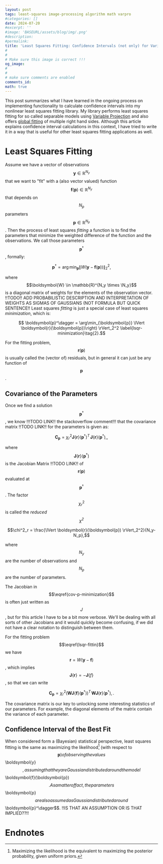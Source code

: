 ```yaml
---
layout: post
tags: least-squares image-processing algorithm math varpro
#categories: []
date: 2024-07-20
#excerpt: ''
#image: 'BASEURL/assets/blog/img/.png'
#description:
#permalink:
title: 'Least Squares Fitting: Confidence Intervals (not only) for Variable Projection with Multiple Right Hand Sides'
#
#
# Make sure this image is correct !!!
og_image: 
#
#
# make sure comments are enabled
comments_id: 
math: true
---
```


This post summarizes what I have learned in the ongoing process on implementing
functionality to calculate confidence intervals into my nonlinear least squares
fitting library. My library performs least squares fitting for so called separable
models using [Variable Projection](/blog/2020/variable-projection-part-1-fundamentals/)
and also offers [global fitting](/blog/2024/variable-projection-part-2-multiple-right-hand-sides/)
of multiple right hand sides. Although this article explains confidence interval
calculations in this context, I have tried to write it in a way that is
useful for other least squares fitting applications as well.

# Least Squares Fitting

Assume we have a vector of observations $$\boldsymbol{y} \in \mathbb{R}^{N_y}$$
that we want to "fit" with a (also vector valued) function
$$\boldsymbol{f}(\boldsymbol{p}) \in \mathbb{R}^{N_y}$$ that depends on $$N_p$$
parameters $$\boldsymbol{p} \in \mathbb{R}^{N_p}$$. Then the process of least
squares _fitting_ a function is to find the parameters that minimize the weighted
difference of the function and the observations. We call those parameters
$$\boldsymbol{p}^\dagger$$, formally:

$$ \boldsymbol{p}^\dagger = \arg\min_{\boldsymbol{p}} \lVert W \left(\boldsymbol{y} - \boldsymbol{f}(\boldsymbol{p})\right) \rVert_2^2 \label{lsqr-fitting}\tag{1},$$

where $$\boldsymbol{W} \in \mathbb{R}^{N_y \times \N_y}$$ is a diagonal matrix
of weights for the elements of the observation vector. !!TODO!! ADD PROBABILISTIC
DESCRIPTION AND INTERPRETATION OF WEIGHTS AS SIGMAS OF GAUSSIANS (NOT FORMULA
BUT QUICK SENTENCE!!
Least squares _fitting_ is just a special case of least squares _minimization_,
which is:

$$ \boldsymbol{p}^\dagger = \arg\min_{\boldsymbol{p}} \lVert \boldsymbol{r}(\boldsymbol{p})\right) \rVert_2^2 \label{lsqr-minimization}\tag{2}.$$

For the fitting problem, $$\boldsymbol{r}(\boldsymbol{p})$$ is usually called the
(vector of) residuals, but in general it can just be any function of $$\boldsymbol{p}$$.

## Covariance of the Parameters

Once we find a solution $$\boldsymbol{p}^\dagger$$, we know !!!TODO LINK!!
the stackoverflow comment!!! that the covariance matrix !!TODO LINK!! for the parameters is given as:

$$\boldsymbol{C}_\boldsymbol{p} = \chi^2_r \boldsymbol{J}\{\boldsymbol{r}\}(\boldsymbol{p}^\dagger)^T \, \boldsymbol{J}\{\boldsymbol{r}\}(\boldsymbol{p}^\dagger), \label{cov-p-minimization} \tag{3},$$

where $$\boldsymbol{J}\{\boldsymbol{r}\}(\boldsymbol{p}^\dagger)$$ is the Jacobian
Matrix !!TODO LINK!! of $$\boldsymbol{r}(\boldsymbol{p})$$ evaluated at
$$\boldsymbol{p}^\dagger$$. The factor $$\chi^2_r$$ is called the _reduced $$\chi^2$$_

$$\chi^2_r = \frac{\lVert \boldsymbol{r}(\boldsymbol{p}) \rVert_2^2}{N_y-N_p},$$

where $$N_y$$ are the number of observations and $$N_p$$ are the number of parameters.

The Jacobian in $$\eqref{cov-p-minimization}$$ is often just written as $$J$$,
but for this article I have to be a bit more verbose. We'll be dealing
with all sorts of other Jacobians and it would quickly become confusing, if we
did not have a clear notation to distinguish between them.

For the fitting problem $$\eqref{lsqr-fittin}$$ we have
$$\boldsymbol{r} = W(\boldsymbol{y} - \boldsymbol{f})$$, which implies
$$\boldsymbol{J}\{\boldsymbol{r}\} = -\boldsymbol{J}\{f\}$$, so that we can write

$$\boldsymbol{C}_\boldsymbol{p} = \chi^2_r \left(\boldsymbol{W}\boldsymbol{J}\{\boldsymbol{f}\}(\boldsymbol{p}^\dagger)\right)^T \, \boldsymbol{W} \boldsymbol{J}\{\boldsymbol{r}\}(\boldsymbol{p}^\dagger), \label{cov-p-fitting} \tag{3}.$$

The covariance matrix is our key to unlocking some interesting statistics of
our parameters. For example, the diagonal elements of the matrix contain the
variance of each parameter.

## Confidence Interval of the Best Fit

When considered form a (Bayesian) statistical perspective, least squares fitting
is the same as maximizing the likelihood[^a-posteriori] (with respect to $$\boldsymbol{p})
of observing the values $$\boldsymbol{y}$$, assuming that they are Gaussian
distributed around the model $$\boldsymbol{f}(\boldsymbol{p})$$. As a matter of
fact, the parameters $$\boldsymbol{p}$$ are also assumed as Gaussian distributed
around $$\boldsymbol{p}^\dagger$$. !!IS THAT AN ASSUMPTION OR IS THAT IMPLIED??!!

# Endnotes
[^a-posteriori]: Maximizing the likelihood is the equivalent to maximizing the posterior probability, given uniform priors.
